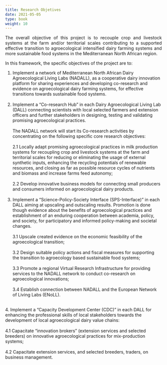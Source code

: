 ```yaml
---
title: Research Objetives
date: 2021-05-05
type: book
weight: 10
---
```


<!--more-->

<p style='text-align: justify;'>The overall objective of this project is to recouple crop and livestock systems at the farm and/or territorial scales contributing  to  a  supported  effective  transition  to  agroecological  intensified  dairy  farming  systems  and  more  sustainable food systems in the Mediterranean North African region.</p>

In this framework, the specific objectives of the project are to:	

1.	Implement a network of Mediterranean North African Dairy Agroecological Living Labs (NADALL), as a cooperative dairy innovation platform for sharing experiences and  developing co-research and evidence on agroecological dairy farming systems, for effective transitions towards sustainable food systems.</br>
    </br>
2.	Implement a “Co-research Hub” in each Dairy Agroecological Living Lab (DALL) connecting scientists with local selected farmers and extension officers and further stakeholders in designing, testing and validating promising agroecological practices.</br>
    </br>
    The NADALL network will start its Co-research activities by concentrating on the following specific core research objectives:
    </br>  
    2.1	Locally adapt promising agroecological practices in milk production systems for recoupling crop and livestock systems  at  the  farm  and  territorial  scales  for reducing  or  eliminating  the  usage  of  external  synthetic  inputs, enhancing the recycling potentials of renewable resources, and closing as far as possible resource cycles of nutrients and biomass and increase farms feed autonomy;
    </br>  
    2.2	Develop innovative business   models   for   connecting   small   producers   and   consumers   informed   on   agroecological dairy products.
    </br>
    </br>
3.	Implement a “Science-Policy-Society Interface (SPS-Interface)” in each DALL aiming at upscaling and outscaling results. Promotion is done though evidence about the benefits  of agroecological practices and establishment of an enduring cooperation between academia, policy, and society, for participatory and informed policy-making and societal changes.</br>
    </br>
    3.1	Upscale created evidence on the economic feasibility of the agroecological transition;</br> 
    </br>
    3.2	Design suitable policy actions and fiscal measures for supporting the transition to agroecology based sustainable food systems;</br> 
    </br>
    3.3	Promote a regional Virtual Research Infrastructure for providing services to the NADALL network to conduct co-research on agroecological innovations;</br> 
    </br>
    3.4	Establish connection between NADALL and the European Network of Living Labs (ENoLL).</br>
</br>
4.	Implement a “Capacity Development Center (CDC)” in each DALL for enhancing the professional skills of local stakeholders towards the development of local agroecological dairy value chains:</br>
   	</br>
  	4.1	Capacitate “innovation brokers” (extension services and selected breeders) on innovative agroecological practices for mix-production systems;</br> 
    </br>
    4.2	Capacitate extension services, and selected breeders, traders, on business management.</br>
